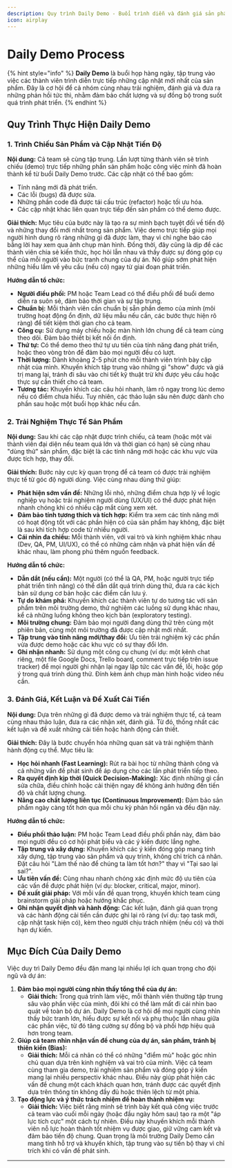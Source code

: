 ```yaml
---
description: Quy trình Daily Demo - Buổi trình diễn và đánh giá sản phẩm hàng ngày tại CyberK.
icon: airplay
---
```


# Daily Demo Process

{% hint style="info" %}
**Daily Demo** là buổi họp hàng ngày, tập trung vào việc các thành viên trình diễn trực tiếp những cập nhật mới nhất của sản phẩm. Đây là cơ hội để cả nhóm cùng nhau trải nghiệm, đánh giá và đưa ra những phản hồi tức thì, nhằm đảm bảo chất lượng và sự đồng bộ trong suốt quá trình phát triển.
{% endhint %}

## Quy Trình Thực Hiện Daily Demo

### 1. Trình Chiếu Sản Phẩm và Cập Nhật Tiến Độ

**Nội dung:**
Cả team sẽ cùng tập trung. Lần lượt từng thành viên sẽ trình chiếu (demo) trực tiếp những phần sản phẩm hoặc công việc mình đã hoàn thành kể từ buổi Daily Demo trước. Các cập nhật có thể bao gồm:
*   Tính năng mới đã phát triển.
*   Các lỗi (bugs) đã được sửa.
*   Những phần code đã được tái cấu trúc (refactor) hoặc tối ưu hóa.
*   Các cập nhật khác liên quan trực tiếp đến sản phẩm có thể demo được.

**Giải thích:**
Mục tiêu của bước này là tạo ra sự minh bạch tuyệt đối về tiến độ và những thay đổi mới nhất trong sản phẩm. Việc demo trực tiếp giúp mọi người hình dung rõ ràng những gì đã được làm, thay vì chỉ nghe báo cáo bằng lời hay xem qua ảnh chụp màn hình. Đồng thời, đây cũng là dịp để các thành viên chia sẻ kiến thức, học hỏi lẫn nhau và thấy được sự đóng góp cụ thể của mỗi người vào bức tranh chung của dự án. Nó giúp sớm phát hiện những hiểu lầm về yêu cầu (nếu có) ngay từ giai đoạn phát triển.

**Hướng dẫn tổ chức:**
*   **Người điều phối:** PM hoặc Team Lead có thể điều phối để buổi demo diễn ra suôn sẻ, đảm bảo thời gian và sự tập trung.
*   **Chuẩn bị:** Mỗi thành viên cần chuẩn bị sẵn phần demo của mình (môi trường hoạt động ổn định, dữ liệu mẫu nếu cần, các bước thực hiện rõ ràng) để tiết kiệm thời gian cho cả team.
*   **Công cụ:** Sử dụng máy chiếu hoặc màn hình lớn chung để cả team cùng theo dõi. Đảm bảo thiết bị kết nối ổn định.
*   **Thứ tự:** Có thể demo theo thứ tự ưu tiên của tính năng đang phát triển, hoặc theo vòng tròn để đảm bảo mọi người đều có lượt.
*   **Thời lượng:** Dành khoảng 2-5 phút cho mỗi thành viên trình bày cập nhật của mình. Khuyến khích tập trung vào những gì "show" được và giá trị mang lại, tránh đi sâu vào chi tiết kỹ thuật trừ khi được yêu cầu hoặc thực sự cần thiết cho cả team.
*   **Tương tác:** Khuyến khích các câu hỏi nhanh, làm rõ ngay trong lúc demo nếu có điểm chưa hiểu. Tuy nhiên, các thảo luận sâu nên được dành cho phần sau hoặc một buổi họp khác nếu cần.

### 2. Trải Nghiệm Thực Tế Sản Phẩm

**Nội dung:**
Sau khi các cập nhật được trình chiếu, cả team (hoặc một vài thành viên đại diện nếu team quá lớn và thời gian có hạn) sẽ cùng nhau "dùng thử" sản phẩm, đặc biệt là các tính năng mới hoặc các khu vực vừa được tích hợp, thay đổi.

**Giải thích:**
Bước này cực kỳ quan trọng để cả team có được trải nghiệm thực tế từ góc độ người dùng. Việc cùng nhau dùng thử giúp:
*   **Phát hiện sớm vấn đề:** Những lỗi nhỏ, những điểm chưa hợp lý về logic nghiệp vụ hoặc trải nghiệm người dùng (UX/UI) có thể được phát hiện nhanh chóng khi có nhiều cặp mắt cùng xem xét.
*   **Đảm bảo tính tương thích và tích hợp:** Kiểm tra xem các tính năng mới có hoạt động tốt với các phần hiện có của sản phẩm hay không, đặc biệt là sau khi tích hợp code từ nhiều người.
*   **Cái nhìn đa chiều:** Mỗi thành viên, với vai trò và kinh nghiệm khác nhau (Dev, QA, PM, UI/UX), có thể có những cảm nhận và phát hiện vấn đề khác nhau, làm phong phú thêm nguồn feedback.

**Hướng dẫn tổ chức:**
*   **Dẫn dắt (nếu cần):** Một người (có thể là QA, PM, hoặc người trực tiếp phát triển tính năng) có thể dẫn dắt quá trình dùng thử, đưa ra các kịch bản sử dụng cơ bản hoặc các điểm cần lưu ý.
*   **Tự do khám phá:** Khuyến khích các thành viên tự do tương tác với sản phẩm trên môi trường demo, thử nghiệm các luồng sử dụng khác nhau, kể cả những luồng không theo kịch bản (exploratory testing).
*   **Môi trường chung:** Đảm bảo mọi người đang dùng thử trên cùng một phiên bản, cùng một môi trường đã được cập nhật mới nhất.
*   **Tập trung vào tính năng mới/thay đổi:** Ưu tiên trải nghiệm kỹ các phần vừa được demo hoặc các khu vực có sự thay đổi lớn.
*   **Ghi nhận nhanh:** Sử dụng một công cụ chung (ví dụ: một kênh chat riêng, một file Google Docs, Trello board, comment trực tiếp trên issue tracker) để mọi người ghi nhận lại ngay lập tức các vấn đề, lỗi, hoặc góp ý trong quá trình dùng thử. Đính kèm ảnh chụp màn hình hoặc video nếu cần.

### 3. Đánh Giá, Kết Luận và Đề Xuất Cải Tiến

**Nội dung:**
Dựa trên những gì đã được demo và trải nghiệm thực tế, cả team cùng nhau thảo luận, đưa ra các nhận xét, đánh giá. Từ đó, thống nhất các kết luận và đề xuất những cải tiến hoặc hành động cần thiết.

**Giải thích:**
Đây là bước chuyển hóa những quan sát và trải nghiệm thành hành động cụ thể. Mục tiêu là:
*   **Học hỏi nhanh (Fast Learning):** Rút ra bài học từ những thành công và cả những vấn đề phát sinh để áp dụng cho các lần phát triển tiếp theo.
*   **Ra quyết định kịp thời (Quick Decision-Making):** Xác định những gì cần sửa chữa, điều chỉnh hoặc cải thiện ngay để không ảnh hưởng đến tiến độ và chất lượng chung.
*   **Nâng cao chất lượng liên tục (Continuous Improvement):** Đảm bảo sản phẩm ngày càng tốt hơn qua mỗi chu kỳ phản hồi ngắn và đều đặn này.

**Hướng dẫn tổ chức:**
*   **Điều phối thảo luận:** PM hoặc Team Lead điều phối phần này, đảm bảo mọi người đều có cơ hội phát biểu và các ý kiến được lắng nghe.
*   **Tập trung và xây dựng:** Khuyến khích các ý kiến đóng góp mang tính xây dựng, tập trung vào sản phẩm và quy trình, không chỉ trích cá nhân. Đặt câu hỏi "Làm thế nào để chúng ta làm tốt hơn?" thay vì "Tại sao lại sai?".
*   **Ưu tiên vấn đề:** Cùng nhau nhanh chóng xác định mức độ ưu tiên của các vấn đề được phát hiện (ví dụ: blocker, critical, major, minor).
*   **Đề xuất giải pháp:** Với mỗi vấn đề quan trọng, khuyến khích team cùng brainstorm giải pháp hoặc hướng khắc phục.
*   **Ghi nhận quyết định và hành động:** Các kết luận, đánh giá quan trọng và các hành động cải tiến cần được ghi lại rõ ràng (ví dụ: tạo task mới, cập nhật task hiện có), kèm theo người chịu trách nhiệm (nếu có) và thời hạn dự kiến.

## Mục Đích Của Daily Demo

Việc duy trì Daily Demo đều đặn mang lại nhiều lợi ích quan trọng cho đội ngũ và dự án:

1.  **Đảm bảo mọi người cùng nhìn thấy tổng thể của dự án:**
    *   **Giải thích:** Trong quá trình làm việc, mỗi thành viên thường tập trung sâu vào phần việc của mình, đôi khi có thể làm mất đi cái nhìn bao quát về toàn bộ dự án. Daily Demo là cơ hội để mọi người cùng nhìn thấy bức tranh lớn, hiểu được sự kết nối và phụ thuộc lẫn nhau giữa các phần việc, từ đó tăng cường sự đồng bộ và phối hợp hiệu quả hơn trong team.
2.  **Giúp cả team nhìn nhận vấn đề chung của dự án, sản phẩm, tránh bị thiên kiến (Bias):**
    *   **Giải thích:** Mỗi cá nhân có thể có những "điểm mù" hoặc góc nhìn chủ quan dựa trên kinh nghiệm và vai trò của mình. Việc cả team cùng tham gia demo, trải nghiệm sản phẩm và đóng góp ý kiến mang lại nhiều perspectiv khác nhau. Điều này giúp phát hiện các vấn đề chung một cách khách quan hơn, tránh được các quyết định dựa trên thông tin không đầy đủ hoặc thiên lệch từ một phía.
3.  **Tạo động lực và ý thức trách nhiệm để hoàn thành nhiệm vụ:**
    *   **Giải thích:** Việc biết rằng mình sẽ trình bày kết quả công việc trước cả team vào cuối mỗi ngày (hoặc đầu ngày hôm sau) tạo ra một "áp lực tích cực" một cách tự nhiên. Điều này khuyến khích mỗi thành viên nỗ lực hoàn thành tốt nhiệm vụ được giao, giữ vững cam kết và đảm bảo tiến độ chung. Quan trọng là môi trường Daily Demo cần mang tính hỗ trợ và khuyến khích, tập trung vào sự tiến bộ thay vì chỉ trích khi có vấn đề phát sinh.

---

